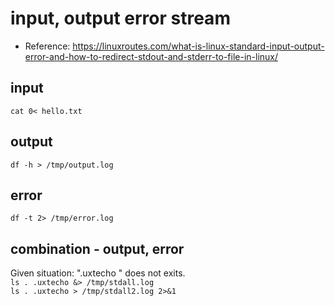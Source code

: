 # input, output error stream

* Reference: https://linuxroutes.com/what-is-linux-standard-input-output-error-and-how-to-redirect-stdout-and-stderr-to-file-in-linux/

## input

```cat 0< hello.txt```

## output

```df -h > /tmp/output.log```

## error

```df -t 2> /tmp/error.log```

## combination - output, error

Given situation: ".uxtecho " does not exits.
<br>
```ls . .uxtecho &> /tmp/stdall.log```
<br>
```ls . .uxtecho > /tmp/stdall2.log 2>&1```
